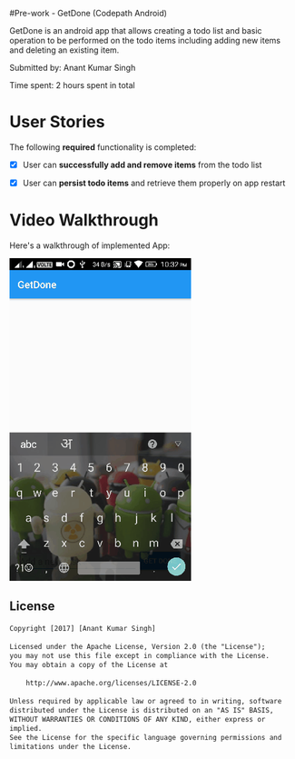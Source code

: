 #Pre-work - GetDone (Codepath Android)

GetDone is an android app that allows creating a todo list and basic operation to be performed on the todo items including adding new items and deleting an existing item.

Submitted by: Anant Kumar Singh

Time spent: 2 hours spent in total

# User Stories

The following **required** functionality is completed:

* [x] User can **successfully add and remove items** from the todo list
* [x] User can **persist todo items** and retrieve them properly on app restart


# Video Walkthrough

Here's a walkthrough of implemented App:

<img src='https://github.com/anant-dev/GetDone/blob/master/demo.gif' title='Video Walkthrough' width='' alt='Video Walkthrough' />

## License

    Copyright [2017] [Anant Kumar Singh]

    Licensed under the Apache License, Version 2.0 (the "License");
    you may not use this file except in compliance with the License.
    You may obtain a copy of the License at

        http://www.apache.org/licenses/LICENSE-2.0

    Unless required by applicable law or agreed to in writing, software
    distributed under the License is distributed on an "AS IS" BASIS,
    WITHOUT WARRANTIES OR CONDITIONS OF ANY KIND, either express or implied.
    See the License for the specific language governing permissions and
    limitations under the License.
